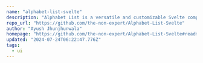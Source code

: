 ```yaml
---
name: "alphabet-list-svelte"
description: "Alphabet List is a versatile and customizable Svelte component designed to enhance your application's user experience. It provides an intuitive alphabet navigation bar, allowing users to quickly filter and navigate through a list of items by their startin"
repo_url: "https://github.com/the-non-expert/Alphabet-List-Svelte"
author: "Ayush Jhunjhunwala"
homepage: "https://github.com/the-non-expert/Alphabet-List-Svelte#readme"
updated: "2024-07-24T06:22:47.776Z"
tags: 
  - ui
---
```

